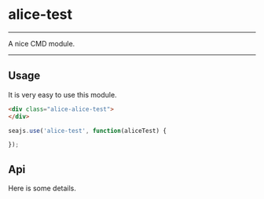 # alice-test

---

A nice CMD module.

---

## Usage

It is very easy to use this module.

````html
<div class="alice-alice-test">
</div>
````

```javascript
seajs.use('alice-test', function(aliceTest) {

});
```

## Api

Here is some details.
